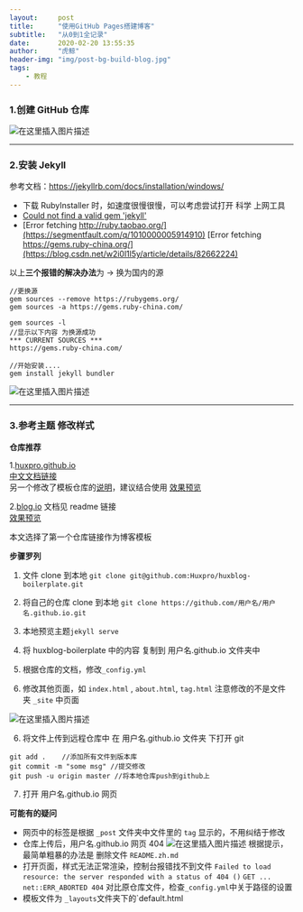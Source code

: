```yaml
---
layout:     post
title:      "使用GitHub Pages搭建博客"
subtitle:   "从0到1全记录"
date:       2020-02-20 13:55:35
author:     "虎鲸"
header-img: "img/post-bg-build-blog.jpg"
tags:
    - 教程
---
```




### 1.创建 GitHub 仓库

![在这里插入图片描述](https://img-blog.csdnimg.cn/20200219191042399.jpg?x-oss-process=image/watermark,type_ZmFuZ3poZW5naGVpdGk,shadow_10,text_aHR0cHM6Ly9ibG9nLmNzZG4ubmV0L3FxXzQ0NTM3NDE0,size_16,color_FFFFFF,t_70)



------

### 2.安装 Jekyll

参考文档：https://jekyllrb.com/docs/installation/windows/

- 下载 RubyInstaller 时，如速度很慢很慢，可以考虑尝试打开 科学 上网工具
- [Could not find a valid gem 'jekyll'](https://www.iteye.com/blog/sunxboy-2217811) 
- [Error fetching http://ruby.taobao.org/](https://segmentfault.com/q/1010000005914910)
  [Error fetching https://gems.ruby-china.org/](https://blog.csdn.net/w2i0l1l5y/article/details/82662224)

以上**三个报错的解决办法**为 -> 换为国内的源

```
//更换源
gem sources --remove https://rubygems.org/
gem sources -a https://gems.ruby-china.com/

gem sources -l
//显示以下内容 为换源成功
*** CURRENT SOURCES ***
https://gems.ruby-china.com/

//开始安装....
gem install jekyll bundler
```

![在这里插入图片描述](https://img-blog.csdnimg.cn/20200219204210408.png)



------

### 3.参考主题 修改样式

**仓库推荐**

1.[huxpro.github.io](https://github.com/Huxpro/huxpro.github.io)  
[中文文档链接](https://github.com/Huxpro/huxpro.github.io/blob/master/README.zh.md)  
另一个修改了模板仓库的[说明](https://github.com/jsksxs360/xs-huxblog/blob/master/Document.md#install-jekyll)，建议结合使用
[效果预览](http://huangxuan.me/huxblog-boilerplate/)

2.[blog.io](https://github.com/cnfeat/blog.io)
文档见 readme 链接  
[效果预览](https://www.cnfeat.com/)

本文选择了第一个仓库链接作为博客模板

**步骤罗列**

1. 文件 clone 到本地
   `git clone git@github.com:Huxpro/huxblog-boilerplate.git`

2. 将自己的仓库 clone 到本地
   `git clone https://github.com/用户名/用户名.github.io.git`
3. 本地预览主题`jekyll serve`

2. 将 huxblog-boilerplate 中的内容 复制到 用户名.github.io 文件夹中
3. 根据仓库的文档，修改`_config.yml`
4. 修改其他页面，如 `index.html` , `about.html`, `tag.html`
   注意修改的不是文件夹 `_site` 中页面 

![在这里插入图片描述](https://img-blog.csdnimg.cn/2020022010360032.png?x-oss-process=image/watermark,type_ZmFuZ3poZW5naGVpdGk,shadow_10,text_aHR0cHM6Ly9ibG9nLmNzZG4ubmV0L3FxXzQ0NTM3NDE0,size_16,color_FFFFFF,t_70)

6. 将文件上传到远程仓库中
   在 用户名.github.io 文件夹 下打开 git

```
git add .    //添加所有文件到版本库
git commit -m "some msg" //提交修改
git push -u origin master //将本地仓库push到github上
```

7. 打开 用户名.github.io 网页


**可能有的疑问**

- 网页中的标签是根据 `_post` 文件夹中文件里的 `tag` 显示的，不用纠结于修改
- 仓库上传后，用户名.github.io 网页 404
  ![在这里插入图片描述](https://img-blog.csdnimg.cn/20200220105534332.jpg?x-oss-process=image/watermark,type_ZmFuZ3poZW5naGVpdGk,shadow_10,text_aHR0cHM6Ly9ibG9nLmNzZG4ubmV0L3FxXzQ0NTM3NDE0,size_16,color_FFFFFF,t_70)
  根据提示，最简单粗暴的办法是 删除文件 `README.zh.md`
- 打开页面，样式无法正常渲染，控制台报错找不到文件
  `Failed to load resource: the server responded with a status of 404 ()`
  `GET ... net::ERR_ABORTED 404`
  对比原仓库文件，检查`_config.yml`中关于路径的设置
- 模板文件为 `_layouts`文件夹下的`default.html
